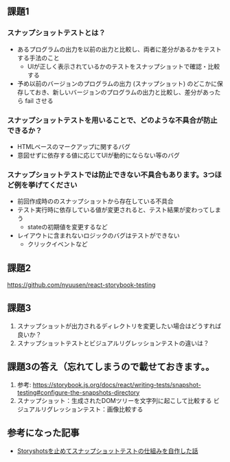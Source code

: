 ## 課題1
### スナップショットテストとは？
- あるプログラムの出力を以前の出力と比較し、両者に差分があるかをテストする手法のこと
  - UIが正しく表示されているかのテストをスナップショットで確認・比較する
- 予め以前のバージョンのプログラムの出力 (スナップショット) のどこかに保存しておき、新しいバージョンのプログラムの出力と比較し、差分があったら fail させる

### スナップショットテストを用いることで、どのような不具合が防止できるか？
- HTMLベースのマークアップに関するバグ
- 意図せずに依存する値に応じてUIが動的にならない等のバグ

### スナップショットテストでは防止できない不具合もあります。3つほど例を挙げてください
- 前回作成時ののスナップショットから存在している不具合
- テスト実行時に依存している値が変更されると、テスト結果が変わってしまう
  - stateの初期値を変更するなど
- レイアウトに含まれないロジックのバグはテストができない
  - クリックイベントなど

## 課題2
https://github.com/nyuusen/react-storybook-testing

## 課題3
1. スナップショットが出力されるディレクトリを変更したい場合はどうすれば良いか？
2. スナップショットテストとビジュアルリグレッションテストの違いは？

## 課題3の答え（忘れてしまうので載せておきます。。
1. 参考: https://storybook.js.org/docs/react/writing-tests/snapshot-testing#configure-the-snapshots-directory
2. スナップショット：生成されたDOMツリーを文字列に起こして比較する ビジュアルリグレッションテスト：画像比較する


## 参考になった記事
- [Storyshotsを止めてスナップショットテストの仕組みを自作した話](https://www.wantedly.com/companies/wantedly/post_articles/421107)